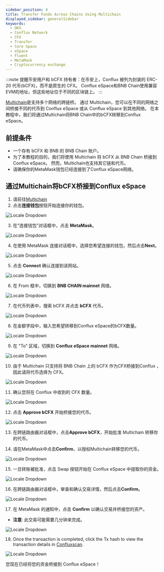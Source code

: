 ```yaml
---
sidebar_position: 4
title: Transfer Funds Across Chains Using Multichain
displayed_sidebar: generalSidebar
keywords:
  - OKX
  - Conflux Network
  - CFX
  - Transfer
  - Core Space
  - eSpace
  - Fluent
  - MetaMask
  - Cryptocurrency exchange
---
```


:::note 提醒币安用户和 bCFX 持有者：在币安上，Conflux 被列为封装的 ERC-20 代币(bCFX)，而不是原生的 CFX。 Conflux eSpace和BNB Chain使用兼容EVM的地址，但这些地址位于不同的区块链上。
:::

[Multichain](https://conflux.multichain.org/#/router)是支持多个网络的跨链桥。 通过 Multichain，您可以在不同的网络之间桥接不同的代币到 Conflux eSpace 或从 Conflux eSpace 到其他网络。 在本教程中，我们将通过Multichain将BNB Chain中的bCFX转移到Conflux eSpace。

## 前提条件
- 一个存有 bCFX 和 BNB 的 BNB Chain 账户。
- 为了本教程的目的，我们将使用 Multichain 将 bCFX 从 BNB Chain 桥接到 Conflux eSpace。 然而，Multichain也支持其它链和代币。
- 请确保你的MetaMask钱包已经连接到了Conflux eSpace网络。

## 通过Multichain将bCFX桥接到Conflux eSpace

1. 请前往[Multichain](https://conflux.multichain.org/#/router)
2. 点击**连接钱包**按钮开始连接你的钱包。

![Locale Dropdown](./img/connectWallet.png)

3. 在“连接钱包”对话框中，点击 **MetaMask**。

![Locale Dropdown](./img/connectWallet-2.png)

4. 在使用 MetaMask 连接对话框中，选择您希望连接的钱包，然后点击**Next**。

![Locale Dropdown](./img/connectWallet-3.png)

5. 点击 **Connect** 确认连接到该网站。

![Locale Dropdown](./img/connectWallet-4.png)

6. 在 From 框中，切换到 **BNB CHAIN mainnet** 网络。

![Locale Dropdown](./img/connectWallet-5.png)

7. 在代币列表中，搜索 bCFX 并点击 **bCFX** 代币。

![Locale Dropdown](./img/connectWallet-6.png)

8. 在金额字段中，输入您希望转移到Conflux eSpace的bCFX数量。

![Locale Dropdown](./img/connectWallet-7.png)

9. 在 "To" 区域，切换到 **Conflux eSpace mainnet** 网络。

![Locale Dropdown](./img/connectWallet-8.png)

10. 由于 Multichain 只支持将 BNB Chain 上的 bCFX 作为CFX桥接到Conflux ，因此请将代币选择为 CFX。

![Locale Dropdown](./img/connectWallet-9.png)

11. 确认您将在 Conflux 中收到的 CFX 数量。

![Locale Dropdown](./img/connectWallet-10.png)

12. 点击 **Approve bCFX** 开始桥接您的代币。

![Locale Dropdown](./img/connectWallet-11.png)

13. 在跨链路由器对话框中，点击**Approve bCFX**，开始批准 Multichain 转移你的代币。

14. 请在MetaMask中点击**Confirm**，以授权Multichain转移您的代币。

![Locale Dropdown](./img/connectWallet-12.png)

15. 一旦转账被批准，点击 Swap 按钮开始在 Conflux eSpace 中提取你的资金。

![Locale Dropdown](./img/connectWallet-14.png)

16. 在跨链路由器对话框中，审查和确认交易详情，然后点击**Confirm**。

![Locale Dropdown](./img/connectWallet-15.png)

17. 在 MetaMask 的通知中，点击 **Confirm** 以确认交易并桥接您的资产。
- **注意**: 此交易可能需要几分钟来完成。

![Locale Dropdown](./img/connectWallet-16.png)

18. Once the transaction is completed, click the Tx hash to view the transaction details in [Confluxscan](https://confluxscan.io/).

![Locale Dropdown](./img/connectWallet-17.png)


您现在已经将您的资金桥接到 Conflux eSpace！


